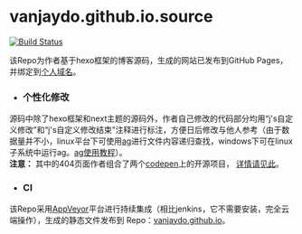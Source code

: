 vanjaydo.github.io.source 
=========================
[![Build Status]][Appveyor]

该Repo为作者基于hexo框架的博客源码，生成的网站已发布到GitHub Pages，并绑定到[个人域名](http://blog.safeandsound.cn)。

* ### 个性化修改
源码中除了hexo框架和next主题的源码外，作者自己修改的代码部分均用“j's自定义修改”和“j's自定义修改结束”注释进行标注，方便日后修改与他人参考（由于数据量并不小，linux平台下可使用[ag](https://github.com/ggreer/the_silver_searcher)进行文件内容递归查找，windows下可在linux子系统中运行ag。[ag使用教程](http://blog.safeandsound.cn/about/#2017-10-18)）。<br>
**注意：** 其中的404页面作者组合了两个[codepen](https://codepen.io/)上的开源项目， [详情请见此](https://github.com/VanjayDo/front-end-repos/tree/master/404)。

* ### CI
该Repo采用[AppVeyor](https://ci.appveyor.com/projects)平台进行持续集成（相比jenkins，它不需要安装，完全云端操作），生成的静态文件发布到 Repo：[vanjaydo.github.io](https://github.com/VanjayDo/vanjaydo.github.io)。




[Appveyor]:    https://ci.appveyor.com/project/VanjayDo/vanjaydo-github-io-source
[Build Status]:https://ci.appveyor.com/api/projects/status/tfw57q6eecippsl5/branch/master?svg=true
